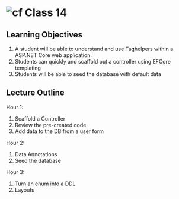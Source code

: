 ![cf](http://i.imgur.com/7v5ASc8.png) Class 14
=====================================
## Learning Objectives
1. A student will be able to understand and use Taghelpers within a ASP.NET Core web application. 
2. Students can quickly and scaffold out a controller using EFCore templating
3. Students will be able to seed the database with default data 
## Lecture Outline

Hour 1:
1. Scaffold a Controller
2. Review the pre-created code.
3. Add data to the DB from a user form

Hour 2:
1. Data Annotations
2. Seed the database

Hour 3:
1. Turn an enum into a DDL
2. Layouts


